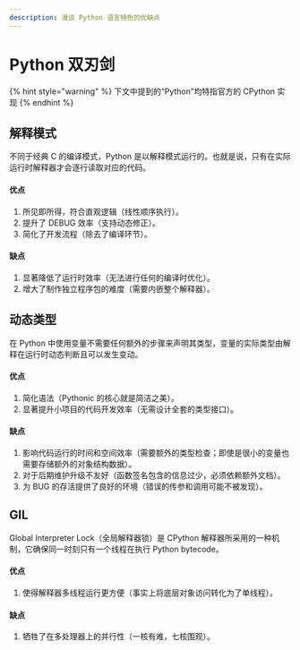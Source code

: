 ```yaml
---
description: 漫谈 Python 语言特色的优缺点
---
```


# Python 双刃剑

{% hint style="warning" %}
下文中提到的“Python”均特指官方的 CPython 实现
{% endhint %}

## 解释模式

不同于经典 C 的编译模式，Python 是以解释模式运行的。也就是说，只有在实际运行时解释器才会逐行读取对应的代码。

#### 优点

1. 所见即所得，符合直观逻辑（线性顺序执行）。
2. 提升了 DEBUG 效率（支持动态修正）。
3. 简化了开发流程（除去了编译环节）。

#### 缺点

1. 显著降低了运行时效率（无法进行任何的编译时优化）。
2. 增大了制作独立程序包的难度（需要内嵌整个解释器）。

## 动态类型

在 Python 中使用变量不需要任何额外的步骤来声明其类型，变量的实际类型由解释在运行时动态判断且可以发生变动。

#### 优点

1. 简化语法（Pythonic 的核心就是简洁之美）。
2. 显著提升小项目的代码开发效率（无需设计全套的类型接口）。

#### 缺点

1. 影响代码运行的时间和空间效率（需要额外的类型检查；即使是很小的变量也需要存储额外的对象结构数据）。
2. 对于后期维护升级不友好（函数签名包含的信息过少，必须依赖额外文档）。
3. 为 BUG 的存活提供了良好的环境（错误的传参和调用可能不被发现）。



## GIL

Global Interpreter Lock（全局解释器锁）是 CPython 解释器所采用的一种机制，它确保同一时刻只有一个线程在执行 Python bytecode。

#### 优点

1. 使得解释器多线程运行更方便（事实上将底层对象访问转化为了单线程）。

#### 缺点

1. 牺牲了在多处理器上的并行性（一核有难，七核围观）。
